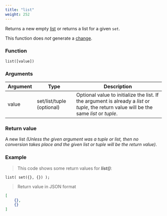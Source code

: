 ```yaml
---
title: "list"
weight: 252
---
```


Returns a new empty [list](../../data-types/list) or returns a list for a given `set`.

This function does *not* generate a [change](../../overview/changes).

### Function

`list([value])`

### Arguments

Argument | Type | Description
-------- | ---- | -----------
value | set/list/tuple (optional) | Optional value to initialize the list. If the argument is already a *list* or *tuple*, the return value will be the same *list* or *tuple*.

### Return value

A new list *(Unless the given argument was a tuple or list, then no conversion takes place and the given list or tuple will be the return value)*.

### Example

> This code shows some return values for ***list()***:

```thingsdb,json_response
list( set({}, {}) );
```

> Return value in JSON format

```json
[
    {},
    {}
]
```
